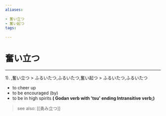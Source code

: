 ```yaml
---
aliases:
    
- 奮い立つ
- 奮い起つ
tags:
    
---
```


# 奮い立つ
---
1).
,奮い立つ > ふるいたつ,ふるいたつ,奮い起つ > ふるいたつ,ふるいたつ

- to cheer up
- to be encouraged (by)
- to be in high spirits
**( Godan verb with 'tsu' ending Intransitive verb;)**
> see also:  [[勇み立つ]]
            